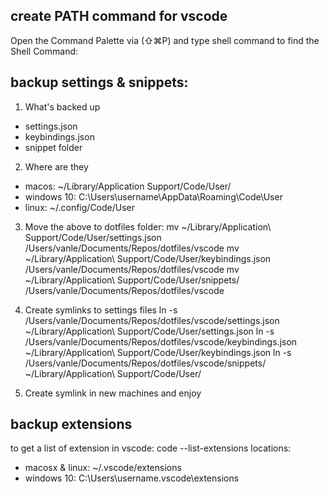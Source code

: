 ## create PATH command for vscode
Open the Command Palette via (⇧⌘P) and type shell command to find the Shell Command:


## backup settings & snippets:

1. What's backed up
- settings.json
- keybindings.json
- snippet folder

2. Where are they
- macos:        ~/Library/Application Support/Code/User/
- windows 10:   C:\Users\username\AppData\Roaming\Code\User
- linux:        ~/.config/Code/User

3. Move the above to dotfiles folder:
mv ~/Library/Application\ Support/Code/User/settings.json /Users/vanle/Documents/Repos/dotfiles/vscode
mv ~/Library/Application\ Support/Code/User/keybindings.json /Users/vanle/Documents/Repos/dotfiles/vscode
mv ~/Library/Application\ Support/Code/User/snippets/ /Users/vanle/Documents/Repos/dotfiles/vscode

4. Create symlinks to settings files
ln -s /Users/vanle/Documents/Repos/dotfiles/vscode/settings.json ~/Library/Application\ Support/Code/User/settings.json
ln -s /Users/vanle/Documents/Repos/dotfiles/vscode/keybindings.json ~/Library/Application\ Support/Code/User/keybindings.json
ln -s /Users/vanle/Documents/Repos/dotfiles/vscode/snippets/ ~/Library/Application\ Support/Code/User/

5. Create symlink in new machines and enjoy


## backup extensions

to get a list of extension in vscode:
    code --list-extensions
locations:
- macosx & linux:   ~/.vscode/extensions
- windows 10:       C:\Users\username\.vscode\extensions

